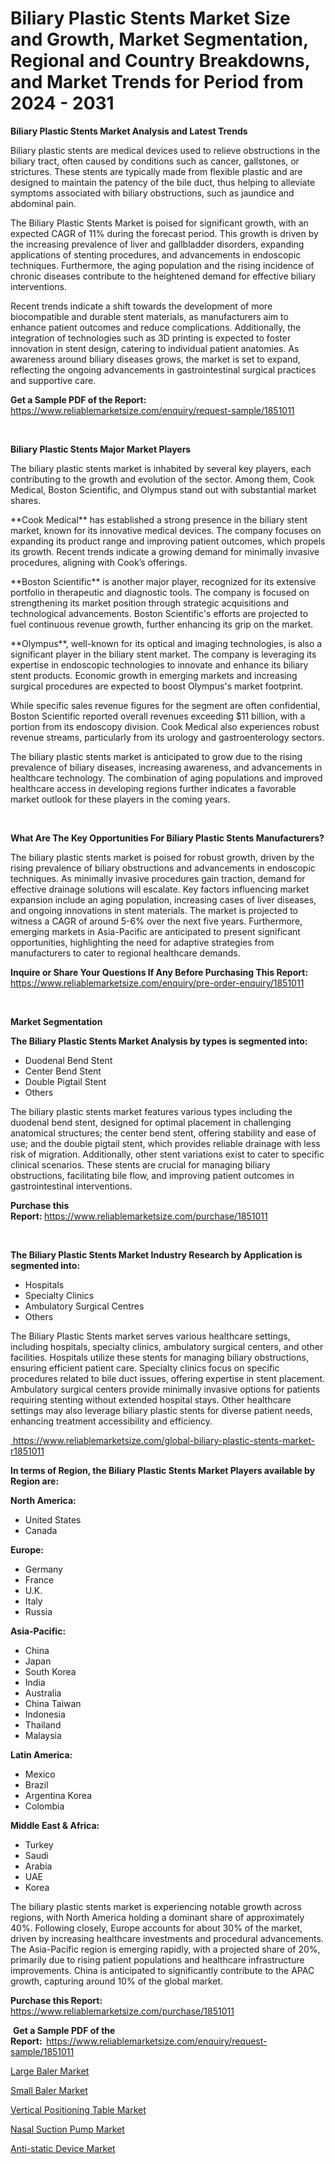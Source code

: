 <p><h1>Biliary Plastic Stents Market Size and Growth, Market Segmentation, Regional and Country Breakdowns, and Market Trends for Period from 2024 -  2031</h1></p><p><strong>Biliary Plastic Stents Market Analysis and Latest Trends</strong></p>
<p><p>Biliary plastic stents are medical devices used to relieve obstructions in the biliary tract, often caused by conditions such as cancer, gallstones, or strictures. These stents are typically made from flexible plastic and are designed to maintain the patency of the bile duct, thus helping to alleviate symptoms associated with biliary obstructions, such as jaundice and abdominal pain.</p><p>The Biliary Plastic Stents Market is poised for significant growth, with an expected CAGR of 11% during the forecast period. This growth is driven by the increasing prevalence of liver and gallbladder disorders, expanding applications of stenting procedures, and advancements in endoscopic techniques. Furthermore, the aging population and the rising incidence of chronic diseases contribute to the heightened demand for effective biliary interventions.</p><p>Recent trends indicate a shift towards the development of more biocompatible and durable stent materials, as manufacturers aim to enhance patient outcomes and reduce complications. Additionally, the integration of technologies such as 3D printing is expected to foster innovation in stent design, catering to individual patient anatomies. As awareness around biliary diseases grows, the market is set to expand, reflecting the ongoing advancements in gastrointestinal surgical practices and supportive care.</p></p>
<p><strong>Get a Sample PDF of the Report:&nbsp;</strong> <a href="https://www.reliablemarketsize.com/enquiry/request-sample/1851011?utm_campaign=1262&utm_medium=2&utm_source=Github&utm_content=ia&utm_term=17102024&utm_id=biliary-plastic-stents">https://www.reliablemarketsize.com/enquiry/request-sample/1851011</a></p>
<p>&nbsp;</p>
<p><strong>Biliary Plastic Stents Major Market Players</strong></p>
<p><p>The biliary plastic stents market is inhabited by several key players, each contributing to the growth and evolution of the sector. Among them, Cook Medical, Boston Scientific, and Olympus stand out with substantial market shares.</p><p>**Cook Medical** has established a strong presence in the biliary stent market, known for its innovative medical devices. The company focuses on expanding its product range and improving patient outcomes, which propels its growth. Recent trends indicate a growing demand for minimally invasive procedures, aligning with Cook’s offerings.</p><p>**Boston Scientific** is another major player, recognized for its extensive portfolio in therapeutic and diagnostic tools. The company is focused on strengthening its market position through strategic acquisitions and technological advancements. Boston Scientific's efforts are projected to fuel continuous revenue growth, further enhancing its grip on the market.</p><p>**Olympus**, well-known for its optical and imaging technologies, is also a significant player in the biliary stent market. The company is leveraging its expertise in endoscopic technologies to innovate and enhance its biliary stent products. Economic growth in emerging markets and increasing surgical procedures are expected to boost Olympus's market footprint.</p><p>While specific sales revenue figures for the segment are often confidential, Boston Scientific reported overall revenues exceeding $11 billion, with a portion from its endoscopy division. Cook Medical also experiences robust revenue streams, particularly from its urology and gastroenterology sectors. </p><p>The biliary plastic stents market is anticipated to grow due to the rising prevalence of biliary diseases, increasing awareness, and advancements in healthcare technology. The combination of aging populations and improved healthcare access in developing regions further indicates a favorable market outlook for these players in the coming years.</p></p>
<p>&nbsp;</p>
<p><strong>What Are The Key Opportunities For Biliary Plastic Stents Manufacturers?</strong></p>
<p><p>The biliary plastic stents market is poised for robust growth, driven by the rising prevalence of biliary obstructions and advancements in endoscopic techniques. As minimally invasive procedures gain traction, demand for effective drainage solutions will escalate. Key factors influencing market expansion include an aging population, increasing cases of liver diseases, and ongoing innovations in stent materials. The market is projected to witness a CAGR of around 5-6% over the next five years. Furthermore, emerging markets in Asia-Pacific are anticipated to present significant opportunities, highlighting the need for adaptive strategies from manufacturers to cater to regional healthcare demands.</p></p>
<p><strong>Inquire or Share Your Questions If Any Before Purchasing This Report:</strong> <a href="https://www.reliablemarketsize.com/enquiry/pre-order-enquiry/1851011?utm_campaign=1262&utm_medium=2&utm_source=Github&utm_content=ia&utm_term=17102024&utm_id=biliary-plastic-stents">https://www.reliablemarketsize.com/enquiry/pre-order-enquiry/1851011</a></p>
<p>&nbsp;</p>
<p><strong>Market Segmentation</strong></p>
<p><strong>The Biliary Plastic Stents Market Analysis by types is segmented into:</strong></p>
<p><ul><li>Duodenal Bend Stent</li><li>Center Bend Stent</li><li>Double Pigtail Stent</li><li>Others</li></ul></p>
<p><p>The biliary plastic stents market features various types including the duodenal bend stent, designed for optimal placement in challenging anatomical structures; the center bend stent, offering stability and ease of use; and the double pigtail stent, which provides reliable drainage with less risk of migration. Additionally, other stent variations exist to cater to specific clinical scenarios. These stents are crucial for managing biliary obstructions, facilitating bile flow, and improving patient outcomes in gastrointestinal interventions.</p></p>
<p><strong>Purchase this Report:&nbsp;</strong><a href="https://www.reliablemarketsize.com/purchase/1851011?utm_campaign=1262&utm_medium=2&utm_source=Github&utm_content=ia&utm_term=17102024&utm_id=biliary-plastic-stents">https://www.reliablemarketsize.com/purchase/1851011</a></p>
<p>&nbsp;</p>
<p><strong>The Biliary Plastic Stents Market Industry Research by Application is segmented into:</strong></p>
<p><ul><li>Hospitals</li><li>Specialty Clinics</li><li>Ambulatory Surgical Centres</li><li>Others</li></ul></p>
<p><p>The Biliary Plastic Stents market serves various healthcare settings, including hospitals, specialty clinics, ambulatory surgical centers, and other facilities. Hospitals utilize these stents for managing biliary obstructions, ensuring efficient patient care. Specialty clinics focus on specific procedures related to bile duct issues, offering expertise in stent placement. Ambulatory surgical centers provide minimally invasive options for patients requiring stenting without extended hospital stays. Other healthcare settings may also leverage biliary plastic stents for diverse patient needs, enhancing treatment accessibility and efficiency.</p></p>
<p><a href="https://www.reliablemarketsize.com/global-biliary-plastic-stents-market-r1851011?utm_campaign=1262&utm_medium=2&utm_source=Github&utm_content=ia&utm_term=17102024&utm_id=biliary-plastic-stents">&nbsp;https://www.reliablemarketsize.com/global-biliary-plastic-stents-market-r1851011</a></p>
<p><strong>In terms of Region, the Biliary Plastic Stents Market Players available by Region are:</strong></p>
<p>
    <p> <strong> North America: </strong>
        <ul>
            <li>United States</li>
            <li>Canada</li>
        </ul>
        </p> 
    <p> <strong> Europe: </strong>
        <ul>
            <li>Germany</li>
            <li>France</li>
            <li>U.K.</li>
            <li>Italy</li>
            <li>Russia</li>
        </ul>
        </p> 
    <p> <strong> Asia-Pacific: </strong>
        <ul>
            <li>China</li>
            <li>Japan</li>
            <li>South Korea</li>
            <li>India</li>
            <li>Australia</li>
            <li>China Taiwan</li>
            <li>Indonesia</li>
            <li>Thailand</li>
            <li>Malaysia</li>
        </ul>
        </p> 
    <p> <strong> Latin America: </strong>
        <ul>
            <li>Mexico</li>
            <li>Brazil</li>
            <li>Argentina Korea</li>
            <li>Colombia</li>
        </ul>
        </p> 
    <p> <strong> Middle East & Africa: </strong>
        <ul>
            <li>Turkey</li>
            <li>Saudi</li>
            <li>Arabia</li>
            <li>UAE</li>
            <li>Korea</li>
        </ul>
    </p>
    </p>
<p><p>The biliary plastic stents market is experiencing notable growth across regions, with North America holding a dominant share of approximately 40%. Following closely, Europe accounts for about 30% of the market, driven by increasing healthcare investments and procedural advancements. The Asia-Pacific region is emerging rapidly, with a projected share of 20%, primarily due to rising patient populations and healthcare infrastructure improvements. China is anticipated to significantly contribute to the APAC growth, capturing around 10% of the global market.</p></p>
<p><strong>Purchase this Report: </strong><a href="https://www.reliablemarketsize.com/purchase/1851011?utm_campaign=1262&utm_medium=2&utm_source=Github&utm_content=ia&utm_term=17102024&utm_id=biliary-plastic-stents">https://www.reliablemarketsize.com/purchase/1851011</a></p>
<p>&nbsp;<strong>Get a Sample PDF of the Report:&nbsp;&nbsp;</strong><a href="https://www.reliablemarketsize.com/enquiry/request-sample/1851011?utm_campaign=1262&utm_medium=2&utm_source=Github&utm_content=ia&utm_term=17102024&utm_id=biliary-plastic-stents">https://www.reliablemarketsize.com/enquiry/request-sample/1851011</a></p>
<p><strong></strong></p>
<p><p><a href="https://issuu.com/reportprime-2/docs/large-baler-market-size-2030.pptx_de7fa7bcee52eb?utm_campaign=1262&utm_medium=2&utm_source=Github&utm_content=ia&utm_term=17102024&utm_id=biliary-plastic-stents">Large Baler Market</a></p><p><a href="https://issuu.com/reportprime-2/docs/small-baler-market-size-2030.pptx_f66adb22778562?utm_campaign=1262&utm_medium=2&utm_source=Github&utm_content=ia&utm_term=17102024&utm_id=biliary-plastic-stents">Small Baler Market</a></p><p><a href="https://github.com/ottolineki0zc/Market-Research-Report-List-1/blob/main/vertical-positioning-table-market.md?utm_campaign=1262&utm_medium=2&utm_source=Github&utm_content=ia&utm_term=17102024&utm_id=biliary-plastic-stents">Vertical Positioning Table Market</a></p><p><a href="https://www.linkedin.com/pulse/global-nasal-suction-pump-market-focus-application-end-use-4npae?utm_campaign=1262&utm_medium=2&utm_source=Github&utm_content=ia&utm_term=17102024&utm_id=biliary-plastic-stents">Nasal Suction Pump Market</a></p><p><a href="https://github.com/angilaguardtd7/Market-Research-Report-List-1/blob/main/anti-static-device-market.md?utm_campaign=1262&utm_medium=2&utm_source=Github&utm_content=ia&utm_term=17102024&utm_id=biliary-plastic-stents">Anti-static Device Market</a></p></p>